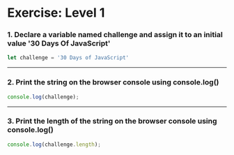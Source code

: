 # Exercise: Level 1

### 1. Declare a variable named challenge and assign it to an initial value '30 Days Of JavaScript'

```JavaScript
let challenge = '30 Days of JavaScript'
```

---

### 2. Print the string on the browser console using console.log()

```javascript
console.log(challenge);
```

---

### 3. Print the length of the string on the browser console using console.log()

```javascript
console.log(challenge.length);
```

